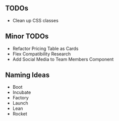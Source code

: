 ## TODOs

- Clean up CSS classes


## Minor TODOs

- Refactor Pricing Table as Cards
- Flex Compatibility Research
- Add Social Media to Team Members Component

## Naming Ideas

- Boot
- Incubate
- Factory
- Launch
- Lean
- Rocket